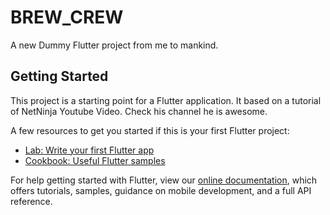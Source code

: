 # BREW_CREW

A new Dummy Flutter project from me to mankind.

## Getting Started

This project is a starting point for a Flutter application. It based on a tutorial of NetNinja Youtube Video. Check his channel he is awesome.

A few resources to get you started if this is your first Flutter project:

- [Lab: Write your first Flutter app](https://flutter.dev/docs/get-started/codelab)
- [Cookbook: Useful Flutter samples](https://flutter.dev/docs/cookbook)

For help getting started with Flutter, view our
[online documentation](https://flutter.dev/docs), which offers tutorials,
samples, guidance on mobile development, and a full API reference.
